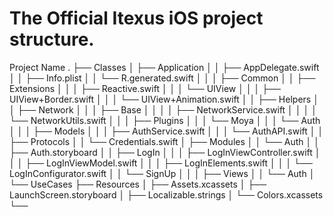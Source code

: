 # The Official Itexus iOS project structure.


Project Name
.
├── Classes
│   ├── Application
│	│	├── AppDelegate.swift
│	│	├── Info.plist
│	│	└── R.generated.swift
│	│
│   ├── Common
│	│	├── Extensions
│	│	│	├── Reactive.swift
│	│	│	└── UIView
│	│	│		├──	UIView+Border.swift
│	│	│		└──	UIView+Animation.swift
│	│	├── Helpers
│	│	├── Network
│	│	│	├── Base
│	│	│	│	├── NetworkService.swift
│	│	│	│	└── NetworkUtils.swift
│	│	│	├── Plugins
│	│	│	└── Moya
│	│	│		└── Auth
│	│	│			├── Models
│	│	│			├── AuthService.swift
│	│	│			└── AuthAPI.swift
│	│	├── Protocols
│	│	└── Credentials.swift
│   ├── Modules
│	│	└── Auth
│	│		├── Auth.storyboard
│	│		├── LogIn
│	│		│	├── LogInViewController.swift
│	│		│	├── LogInViewModel.swift
│	│		│	├── LogInElements.swift
│	│		│	└── LogInConfigurator.swift
│	│		└── SignUp
│	│
│   ├── Views
│	│	└── Auth
│   └── UseCases
├── Resources
│   ├── Assets.xcassets
│   ├── LaunchScreen.storyboard
│   ├── Localizable.strings
│   └── Colors.xcassets
└──

